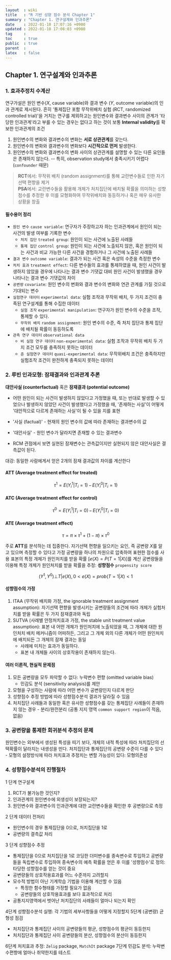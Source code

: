 ```yaml
---
layout  : wiki
title   : "R 기반 성향 점수 분석 Chapter 1"
summary : "Chapter 1. 연구설계와 인과추론" 
date    : 2022-01-10 17:07:16 +0900
updated : 2022-01-10 17:08:03 +0900
tag     : 
toc     : true
public  : true
parent  : 
latex   : false
---
```

## Chapter 1. 연구설계와 인과추론

### 1. 효과추정치 수계산

연구가설은 원인 변수($X$, cause variable)와 결과 변수 ($Y$, outcome variable)의 인과 관계로 제시된다.
흔히 '통제집단 포함 무작위배치 실험 (RCT, randomized controlled trial)'을 거치는 연구를 제외하고는 원인변수와 결과변수 사이의 관계가 '타당한 인과관계'라고 부를 수 있는 경우는 없다고 하는 것이 보통
**Internal validity**를 확보한 인과관계의 조건

1. 원인변수의 변화와 결과변수의 변화는 **서로 상관관계**를 갖는다.
2. 원인변수의 변화와 결과변수의 변화보다 **시간적으로 먼저** 발생한다.
3. 원인변수의 변화와 결과변수의 변화 사이의 상관관계를 설명할 수 있는 다른 요인들은 존재하지 않는다.  -- 특히, observation study에서 충족시키기 어렵다 (`confounder` 때문)

>**RCT**에서: 무작위 배치 (random assignment)를 통해 교란변수들로 인한 자기선택 편향을 제거  
>**PSA**에서: 교란변수들을 활용해 개체가 처치집단에 배치될 확률을 의미하는 성향점수를 추정한 후 이를 모형화하여 무작위배치와 동등하거나 혹은 매우 유사한 상황을 창출

#### 필수용어 정리

- `원인 변수` `cause variable`: 연구자가 주장하고자 하는 인과관계에서 원인이 되는 사건의 발생 여부를 기록한 변수
  - `처치 집단` `treated group`: 원인이 되는 사건에 노출된 사례들
  - `통제 집단` `control group`: 원인이 되는 사건에 노출되지 않은, 혹은 원인이 되는 사건과 비교 가능한 다른 사건을 경험하거나 그 사건에 노출된 사례들
- `결과 변수` `outcome variable`: 결과가 되는 사건 혹은 속성의 수준을 측정한 변수
- `처치 효과` `treatment effect`: 다른 변수들의 효과를 통제하였을 때, 원인 사건이 발생하지 않았을 경우에 나타나는 결과 변수 기댓값 대비 원인 사건이 발생했을 경우 나타나는 결과 변수 기댓값의 차이
- `공변량` `covariate`: 원인 변수의 변화와 결과 변수의 변화와 연관 관계를 가질 것으로 기대되는 변수
- `실험연구 데이터` `experimental data`: 실험 조작과 무작위 배치, 두 가지 조건이 충족된 연구설계를 통해 수집한 데이터
  - `실험 조작` `experimental manipulation`: 연구자가 원인 변수의 수준을 조작, 통제할 수 있다.
  - `무작위 배치` `random assignment`: 원인 변수의 수준, 즉 처치 집단과 통제 집단에 배치될 확률이 동등하도록
- `관측 연구 데이터` `observational data`
  - `비 실험 연구 데이터` `non-experimental data`: 실험 조작과 무작위 배치 두 가지 조건 모두를 충족하지 못하는 데이터
  - `준 실험연구 데이터` `quasi-experimental data`: 무작위배치 조건은 충족하지만 실험조작 조건이 완전하게 충족되지 못하는 데이터

### 2. 루빈 인과모형: 잠재결과와 인과관계 추론

**대안사실 (counterfactual)** 혹은 **잠재결과 (potential outcome)**

- 어떤 원인이 되는 사건이 발생하지 않았다고 가정했을 때, 또는 반대로 발생할 수 있었으나 발생하지 않았던 사건이 발생했다고 가정했을 때, '존재하는 사실'이 어떻게 '대안적으로 다르게 존재하는 사실'이 될 수 있을 지를 표현
- '사실 (factual)' - 현재의 원인 변수의 값에 따라 존재하는 결과변수의 값
- '대안사실' - 원인 변수가 달라지면 존재할 수 있는 결과변수

- RCM 관점에서 보면 실현된 잠재변수는 관측값이지만 실현되지 않은 대안사실은 결측값이 된다.

대강: 동일한 사람에게서 얻은 2개의 잠재 결과값의 차이를 계산한다

#### ATT (Average treatment effect for treated)

$$\tau^1=E(Y_i^1|T_i=1)\,-\,E(Y_i^0|T_i=1)$$

#### ATC (Average treatment effect for control)

$$\tau^0=E(Y_i^1|T_i=0)\,-\,E(Y_i^0|T_i=0)$$

#### ATE (Average treatment effect)

$$\tau=\pi\times\tau^1+(1-\pi)\times\tau^0$$

주로 **ATT**를 분석하는 데 집중한다.
자기선택 편향을 일으키는 요인, 즉 공변량 $X$를 알고 있으며 측정할 수 있다고 가정
공변량을 하나의 차원으로 압축하여 표현한 점수를 사용
표본의 특정 개체가 원인처치를 받을 확률 $[e(X)=P(T=1|X)]$를 계산
공변량들을 이용해 특정 개체가 원인처치를 받을 확률을 추정: **성향점수** `propensity score`
  
$$(Y^1, Y^0)\bot T|e(X),\,0<e(X)=prob(T=1|X)<1$$

#### 성향점수의 가정

1) ITAA (무작위 배치화 가정, the ignorable treatment assignment assumption): 자기선택 편향을 발생시키는 공변량들의 조건에 따라 개체가 실험처치를 받을 확률은 두 가지 잠재결과와 독립  
2) SUTVA (사례별 안정처치효과 가정, the stable unit treatment value assumption): 표본 내 어떤 개체가 원인처치에 노출되었을 때, 그 개체에 대한 원인처치 배치 메커니즘이 어떠하든, 그리고 그 개체 외의 다른 개체가 어떤 원인처치에 배치되든 그 개체의 잠재 결과는 동일
    - 사례에 미치는 효과가 동일하다.
    - 표본 내 개체들 사이의 상호작용이 존재하지 않는다.

#### 여러 이론적, 현실적 문제점

1) 모든 공변량을 모두 파악할 수 없다: 누락변수 편향 (omitted variable bias)  
    - 민감도 분석 (sensitivity analysis)를 제안  
2) 모형을 구성하는 사람에 따라 어떤 변수가 공변량인지 다르게 판단  
3) 성향점수 추정 방법에 따라 성향점수분석 결과가 달라질 수 있음  
4) 처치집단 사례들과 동일한 혹은 유사한 성향점수를 갖는 통제집단 사례들이 존재하지 않는 경우 - 분리/완전분리 (공통 지지 영역 `common support region`이 적음, 없음)

### 3. 공변량을 통제한 회귀분석 추정의 문제

원인변수는 외부에서 생성된 특성을 띠기 보다, 개체의 내적 특성에 따라 처치집단의 선택확률이 달라지는 내생성을 띤다.
처치집단과 통제집단의 공변량 수준이 다를 수 있다 - 모형의 설정방식에 따라 처치효과 추정치는 변할 가능성이 있다: 모형의존성

### 4. 성향점수분석의 진행절차

1 단계 연구설계

  1) RCT가 불가능한 것인지?
  2) 인과관계의 원인변수에 외생성이 보장되는지?
  3) 원인변수와 결과변수의 인과관계에 대한 교란변수들을 확인한 후 공변량으로 측정

2 단계 데이터 전처리

- 원인변수의 경우 통제집단을 0으로, 처치집단을 1로
- 공변량의 결측값 처리

3 단계 성향점수 추정

- 통제집단을 0으로 처치집단을 1로 코딩한 더미변수를 종속변수로 투입하고 공변량들을 독립변수로 투입하여 종속변수의 예측 확률을 얻은 후 이를 '성향점수'로 정의: 타당한 성향점수를 얻는 것이 중요
- 공변량들의 상호작용효과를 어느 수준까지 고려할지
- 모수적 방법이 아닌 기계학습 기법을 이용해 계산할 수 있음
  - 특정한 함수형태를 가정할 필요가 없음
  - 공변량들의 상호작용효과를 보다 효과적으로 처리
- 공통지지영역에서 벗어난 처치집단의 사례들이 얼마나 되는지 확인

4단계 성향점수분석 실행: 각 기법의 세부사항들을 어떻게 지정할지
5단계 (공변량) 균형성 점검

- 처치집단과 통제집단 사이의 공변량들의 평균, 성향점수의 평균이 동등한지
- 처치집단과 통제집단 사이 공변량들의 분산, 성향점수의 분산이 동등한지

6단계 처치효과 추정: `Zelig` package, `MatchIt` package
7단계 민감도 분석: 누락변수편향에 얼마나 취약한지를 테스트

